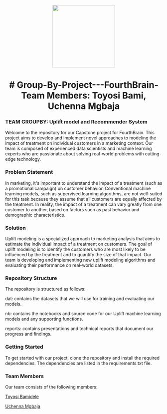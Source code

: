 
<p align = "center" draggable=”false” ><img src="https://user-images.githubusercontent.com/37101144/161836199-fdb0219d-0361-4988-bf26-48b0fad160a3.png" 
     width="200px"
     height="auto"/>
</p>



# <h1 align="center" id="heading"># Group-By-Project---FourthBrain-Team Members: Toyosi Bami, Uchenna Mgbaja
</h1>


 

### TEAM GROUPBY: Uplift model and Recommender System

Welcome to the repository for our Capstone project for FourthBrain. This project aims to develop and implement novel approaches to modeling the impact of treatment on individual customers in a marketing context. Our team is composed of experienced data scientists and machine learning experts who are passionate about solving real-world problems with cutting-edge technology.

### Problem Statement

In marketing, it's important to understand the impact of a treatment (such as a promotional campaign) on customer behavior. Conventional machine learning models, such as supervised learning algorithms, are not well-suited for this task because they assume that all customers are equally affected by the treatment. In reality, the impact of a treatment can vary greatly from one customer to another, based on factors such as past behavior and demographic characteristics.

### Solution

Uplift modeling is a specialized approach to marketing analysis that aims to estimate the individual impact of a treatment on customers. The goal of uplift modeling is to identify the customers who are most likely to be influenced by the treatment and to quantify the size of that impact. Our team is developing and implementing new uplift modeling algorithms and evaluating their performance on real-world datasets.

### Repository Structure

The repository is structured as follows:

dat: contains the datasets that we will use for training and evaluating our models.

nb:  contains the notebooks and source code for our Uplift machine learning models and any supporting functions.

reports: contains presentations and technical reports that document our progress and findings.

### Getting Started

To get started with our project, clone the repository and install the required dependencies. The dependencies are listed in the requirements.txt file.

### Team Members

Our team consists of the following members:

[Toyosi Bamidele](https://www.linkedin.com/in/toyosibamidele/)

[Uchenna Mgbaja](https://www.linkedin.com/in/marianmgbaja/)

